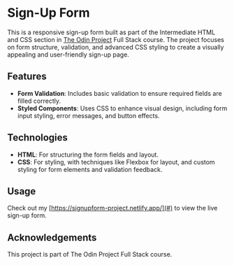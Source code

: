 # Sign-Up Form

This is a responsive sign-up form built as part of the Intermediate HTML and CSS section in [The Odin Project](https://www.theodinproject.com/) Full Stack course. The project focuses on form structure, validation, and advanced CSS styling to create a visually appealing and user-friendly sign-up page.

## Features

- **Form Validation**: Includes basic validation to ensure required fields are filled correctly.
- **Styled Components**: Uses CSS to enhance visual design, including form input styling, error messages, and button effects.

## Technologies

- **HTML**: For structuring the form fields and layout.
- **CSS**: For styling, with techniques like Flexbox for layout, and custom styling for form elements and validation feedback.

## Usage

Check out my [https://signupform-project.netlify.app/](#) to view the live sign-up form.

## Acknowledgements

This project is part of The Odin Project Full Stack course.
